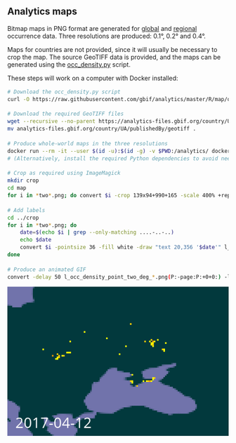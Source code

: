 ## Analytics maps

Bitmap maps in PNG format are generated for [global](https://analytics-files.gbif.org/global/map/) and [regional](https://analytics-files.gbif.org/gbifRegion/AFRICA/about/map/) occurrence data.  Three resolutions are produced: 0.1°, 0.2° and 0.4°.

Maps for countries are not provided, since it will usually be necessary to crop the map.  The source GeoTIFF data is provided, and the maps can be generated using the [occ_density.py](map/occ_density.py) script.

These steps will work on a computer with Docker installed:

```sh
# Download the occ_density.py script
curl -O https://raw.githubusercontent.com/gbif/analytics/master/R/map/occ_density.py

# Download the required GeoTIFF files
wget --recursive --no-parent https://analytics-files.gbif.org/country/UA/publishedBy/geotiff/
mv analytics-files.gbif.org/country/UA/publishedBy/geotiff .

# Produce whole-world maps in the three resolutions
docker run --rm -it --user $(id -u):$(id -g) -v $PWD:/analytics/ docker.gbif.org/analytics-figures python3 occ_density.py geotiff/*.tiff
# (Alternatively, install the required Python dependencies to avoid needing Docker.)

# Crop as required using ImageMagick
mkdir crop
cd map
for i in *two*.png; do convert $i -crop 139x94+990+165 -scale 400% +repage ../crop/$i; done

# Add labels
cd ../crop
for i in *two*.png; do
    date=$(echo $i | grep --only-matching ....-..-..)
    echo $date
    convert $i -pointsize 36 -fill white -draw "text 20,356 '$date'" l_$i
done

# Produce an animated GIF
convert -delay 50 l_occ_density_point_two_deg_*.png(P:-page:P:+0+0:) -loop 0 ua-growth.gif
```

![Ukraine data publishing growth, April 2017 to April 2022](ua-growth.gif)
